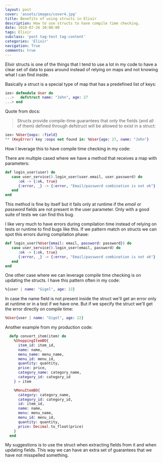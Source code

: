 ```yaml
---
layout: post
cover: 'assets/images/cover4.jpg'
title: Benefits of using structs in Elixir
description: How to use structs to have compile time checking.
date: 2018-07-26 10:00:00
tags: Elixir
subclass: 'post tag-test tag-content'
categories: 'Elixir'
navigation: True
comments: true
---
```


Elixir structs is one of the things that I tend to use a lot in my code to have a clear set of data to pass around instead of relying on maps and not knowing what I can find inside.

Basically a struct is a special type of map that has a predefined list of keys:

```elixir
iex> defmodule User do
...>   defstruct name: "John", age: 27
...> end
```

Quote from docs:

> Structs provide compile-time guarantees that only the fields (and all of them) defined through defstruct will be allowed to exist in a struct:

```elixir
iex> %User{oops: :field}
** (KeyError) key :oops not found in: %User{age: 27, name: "John"}
```

How I leverage this to have compile time checking in my code:

There are multiple cased where we have a method that receives a map with parameters:

```elixir
def login_user(user) do
   case user_service().login_user(user.email, user.password) do
      :ok -> {:ok, true}
      {:error, _} -> {:error, "Email/password combination is not ok"}
   end
end
```

This method is fine by itself but it fails only at runtime if the *email* or *password* fields are not present in the user parameter. Only with a good suite of tests we can find this bug.

I like very much to have errors during compilation time instead of relying on tests or runtime to find bugs like this. If we pattern match on structs we can spot this errors during compilation phase:

```elixir
def login_user(%User{email: email, password: password}) do
   case user_service().login_user(email, password) do
      :ok -> {:ok, true}
      {:error, _} -> {:error, "Email/password combination is not ok"}
   end
end
```


One other case where we can leverage compile time checking is on updating the structs. I have this pattern often in my code:

```elixir
%{user | name: "Gigel", age: 22}
```

In case the name field is not present inside the struct we'll get an error only at runtime or in a test if we have one. But if we specify the struct we'll get the error directly on compile time:

```elixir
%User{user | name: "Gigel", age: 22}
```

Another example from my production code:

```elixir
  defp convert_item(item) do
    %ShoppingItemBO{
      item_id: item_id,
      name: name,
      menu_name: menu_name,
      menu_id: menu_id,
      quantity: quantity,
      price: price,
      category_name: category_name,
      category_id: category_id
    } = item

    %MenuItemBO{
      category: category_name,
      category_id: category_id,
      id: item_id,
      name: name,
      menu: menu_name,
      menu_id: menu_id,
      quantity: quantity,
      price: Decimal.to_float(price)
    }
  end
```


My suggestions is to use the struct when extracting fields from it and when updating fields. This way we can have an extra set of guarantees that we have not misspelled something.
